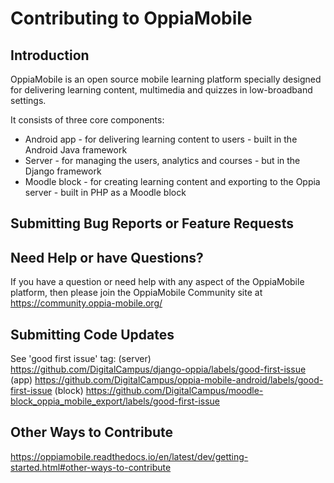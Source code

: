 Contributing to OppiaMobile
=============================

Introduction
------------

OppiaMobile is an open source mobile learning platform specially designed  for delivering learning content, multimedia and quizzes in low-broadband settings.

It consists of three core components:

* Android app - for delivering learning content to users - built in the Android Java framework
* Server - for managing the users, analytics and courses - but in the Django framework
* Moodle block - for creating learning content and exporting to the Oppia server - built in PHP as a Moodle block

Submitting Bug Reports or Feature Requests
------------------------------------------


Need Help or have Questions?
-----------------------------

If you have a question or need help with any aspect of the OppiaMobile platform, then please join the OppiaMobile Community site at 
https://community.oppia-mobile.org/

Submitting Code Updates
------------------------
See 'good first issue' tag: 
(server) https://github.com/DigitalCampus/django-oppia/labels/good-first-issue
(app) https://github.com/DigitalCampus/oppia-mobile-android/labels/good-first-issue
(block) https://github.com/DigitalCampus/moodle-block_oppia_mobile_export/labels/good-first-issue

Other Ways to Contribute
-------------------------

https://oppiamobile.readthedocs.io/en/latest/dev/getting-started.html#other-ways-to-contribute